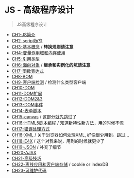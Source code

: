 # JS - 高级程序设计
> JS高级程序设计

* [CH1-JS简介](https://github.com/JiangWeixian/JS-Books/tree/master/JS%E9%AB%98%E7%BA%A7%E7%A8%8B%E5%BA%8F%E8%AE%BE%E8%AE%A1/CH1-Javascript%E7%AE%80%E4%BB%8B)
* [CH2-script标签](https://github.com/JiangWeixian/JS-Books/blob/master/JS%E9%AB%98%E7%BA%A7%E7%A8%8B%E5%BA%8F%E8%AE%BE%E8%AE%A1/CH2-script%E6%A0%87%E7%AD%BE/REAME.md)
* [CH3-基本概念](https://github.com/JiangWeixian/JS-Books/tree/master/JS%E9%AB%98%E7%BA%A7%E7%A8%8B%E5%BA%8F%E8%AE%BE%E8%AE%A1/CH3-%E5%9F%BA%E6%9C%AC%E6%A6%82%E5%BF%B5) / **转换规则请注意**
* [CH4-变量作用域和内存使用](https://github.com/JiangWeixian/JS-Books/tree/master/JS%E9%AB%98%E7%BA%A7%E7%A8%8B%E5%BA%8F%E8%AE%BE%E8%AE%A1/CH4-%E5%8F%98%E9%87%8F%E4%BD%9C%E7%94%A8%E5%9F%9F%E5%86%85%E5%AD%98)
* [CH5-引用类型](https://github.com/JiangWeixian/JS-Books/tree/master/JS%E9%AB%98%E7%BA%A7%E7%A8%8B%E5%BA%8F%E8%AE%BE%E8%AE%A1/CH5-%E5%BC%95%E7%94%A8%E7%B1%BB%E5%9E%8B)
* [CH6-面向对象](https://github.com/JiangWeixian/JS-Books/tree/master/JS%E9%AB%98%E7%BA%A7%E7%A8%8B%E5%BA%8F%E8%AE%BE%E8%AE%A1/CH6-%E9%9D%A2%E5%90%91%E5%AF%B9%E8%B1%A1) / **继承和实例化的坑请注意**
* [CH7-函数表达式](https://github.com/JiangWeixian/JS-Books/tree/master/JS%E9%AB%98%E7%BA%A7%E7%A8%8B%E5%BA%8F%E8%AE%BE%E8%AE%A1/CH7-%E5%87%BD%E6%95%B0%E8%A1%A8%E8%BE%BE%E5%BC%8F)
* [CH8-BOM](https://github.com/JiangWeixian/JS-Books/tree/master/JS%E9%AB%98%E7%BA%A7%E7%A8%8B%E5%BA%8F%E8%AE%BE%E8%AE%A1/CH8-BOM)
* [CH9-客户端检测](https://github.com/JiangWeixian/JS-Books/tree/master/JS%E9%AB%98%E7%BA%A7%E7%A8%8B%E5%BA%8F%E8%AE%BE%E8%AE%A1/CH9-%E5%AE%A2%E6%88%B7%E7%AB%AF%E6%A3%80%E6%B5%8B) / 检测什么类型客户端
* [CH10-DOM](https://github.com/JiangWeixian/JS-Books/tree/master/JS%E9%AB%98%E7%BA%A7%E7%A8%8B%E5%BA%8F%E8%AE%BE%E8%AE%A1/CH10-DOM)
* [CH11-DOM扩展](https://github.com/JiangWeixian/JS-Books/tree/master/JS%E9%AB%98%E7%BA%A7%E7%A8%8B%E5%BA%8F%E8%AE%BE%E8%AE%A1/CH11-DOM%E6%89%A9%E5%B1%95)
* [CH12-DOM2&3](https://github.com/JiangWeixian/JS-Books/tree/master/JS%E9%AB%98%E7%BA%A7%E7%A8%8B%E5%BA%8F%E8%AE%BE%E8%AE%A1/CH12-DOM2%263)
* [CH13-DOM事件](https://github.com/JiangWeixian/JS-Books/tree/master/JS%E9%AB%98%E7%BA%A7%E7%A8%8B%E5%BA%8F%E8%AE%BE%E8%AE%A1/CH13-DOM%E4%BA%8B%E4%BB%B6)
* [CH14-表单脚本](https://github.com/JiangWeixian/JS-Books/tree/master/JS%E9%AB%98%E7%BA%A7%E7%A8%8B%E5%BA%8F%E8%AE%BE%E8%AE%A1/CH14-%E8%A1%A8%E5%8D%95%E8%84%9A%E6%9C%AC)
* [CH15-canvas]() / 这部分就先跳过了
* [CH16-HTML5脚本编程](https://github.com/JiangWeixian/JS-Books/tree/master/JS%E9%AB%98%E7%BA%A7%E7%A8%8B%E5%BA%8F%E8%AE%BE%E8%AE%A1/CH16-HTML5%E8%84%9A%E6%9C%AC%E7%BC%96%E7%A8%8B) / 知道新特性新方法，用的时候不慌
* [CH17-错误处理方式](https://github.com/JiangWeixian/JS-Books/tree/master/JS%E9%AB%98%E7%BA%A7%E7%A8%8B%E5%BA%8F%E8%AE%BE%E8%AE%A1/CH17-%E9%94%99%E8%AF%AF%E5%A4%84%E7%90%86%E6%96%B9%E5%BC%8F)
* [CH18-XML]() / 关于浏览器如何处理XML, 好像很少用到。跳过...
* [CH18-E4X]() / 这个对我来说，用到的时候就更少了
* [CH19-JSON](https://github.com/JiangWeixian/JS-Books/tree/master/JS%E9%AB%98%E7%BA%A7%E7%A8%8B%E5%BA%8F%E8%AE%BE%E8%AE%A1/CH18-JSON) / 补充了细节
* [CH20-AJAX](https://github.com/JiangWeixian/JS-Books/tree/master/JS%E9%AB%98%E7%BA%A7%E7%A8%8B%E5%BA%8F%E8%AE%BE%E8%AE%A1/CH20-XHR)
* [CH21-高级技巧](https://github.com/JiangWeixian/JS-Books/tree/master/JS%E9%AB%98%E7%BA%A7%E7%A8%8B%E5%BA%8F%E8%AE%BE%E8%AE%A1/CH21-%E9%AB%98%E7%BA%A7%E6%8A%80%E5%B7%A7)
* [CH22-离线应用和客户端存储](https://github.com/JiangWeixian/JS-Books/tree/master/JS%E9%AB%98%E7%BA%A7%E7%A8%8B%E5%BA%8F%E8%AE%BE%E8%AE%A1/CH22-%E7%A6%BB%E7%BA%BF%E5%BA%94%E7%94%A8%E5%92%8C%E5%AE%A2%E6%88%B7%E7%AB%AF%E7%BC%93%E5%AD%98) / cookie or indexDB
* [CH23-可维护代码](https://github.com/JiangWeixian/JS-Books/tree/master/JS%E9%AB%98%E7%BA%A7%E7%A8%8B%E5%BA%8F%E8%AE%BE%E8%AE%A1/CH23-%E5%8F%AF%E7%BB%B4%E6%8A%A4%E4%BB%A3%E7%A0%81)